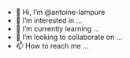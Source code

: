- 👋 Hi, I’m @antoine-lampure
- 👀 I’m interested in ...
- 🌱 I’m currently learning ...
- 💞️ I’m looking to collaborate on ...
- 📫 How to reach me ...

<!---
antoine-lampure/antoine-lampure is a ✨ special ✨ repository because its `README.md` (this file) appears on your GitHub profile.
You can click the Preview link to take a look at your changes.
--->

